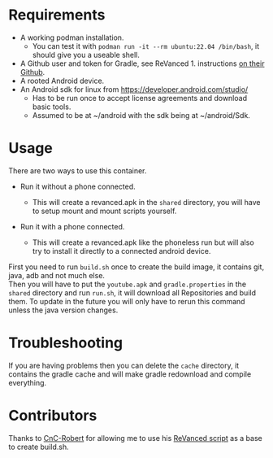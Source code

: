 # Requirements
- A working podman installation.
  - You can test it with `podman run -it --rm ubuntu:22.04 /bin/bash`, it should give you a useable shell.
- A Github user and token for Gradle, see ReVanced 1. instructions [on their Github](https://github.com/revanced/revanced-documentation/wiki/Building-the-ReVanced-patcher).
- A rooted Android device.
- An Android sdk for linux from https://developer.android.com/studio/
  - Has to be run once to accept license agreements and download basic tools.
  - Assumed to be at ~/android with the sdk being at ~/android/Sdk.
# Usage 
There are two ways to use this container.
- Run it without a phone connected.
  - This will create a revanced.apk in the `shared` directory, you will have to setup mount and mount scripts yourself.

- Run it with a phone connected.
  - This will create a revanced.apk like the phoneless run but will also try to install it directly to a connected android device. 


First you need to run `build.sh` once to create the build image, it contains git, java, adb and not much else.    
Then you will have to put the `youtube.apk` and `gradle.properties` in the `shared` directory and run `run.sh`, it will download all Repositories and build them. To update in the future you will only have to rerun this command unless the java version changes.

# Troubleshooting
If you are having problems then you can delete the `cache` directory, it contains the gradle cache and will make gradle redownload and compile everything.

# Contributors 
Thanks to [CnC-Robert](https://github.com/CnC-Robert) for allowing me to use his [ReVanced script](https://github.com/CnC-Robert/revanced-cli-script) as a base to create build.sh.
